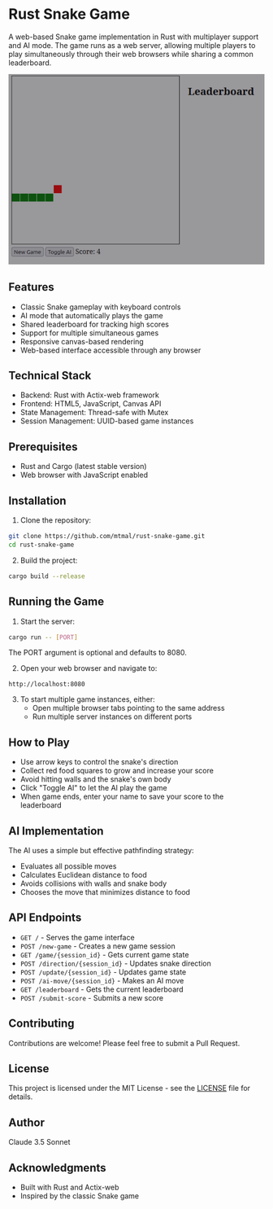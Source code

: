 # Rust Snake Game

A web-based Snake game implementation in Rust with multiplayer support and AI mode. The game runs as a web server, allowing multiple players to play simultaneously through their web browsers while sharing a common leaderboard.

![Snake Game Screenshot](screenshot.png)

## Features

- Classic Snake gameplay with keyboard controls
- AI mode that automatically plays the game
- Shared leaderboard for tracking high scores
- Support for multiple simultaneous games
- Responsive canvas-based rendering
- Web-based interface accessible through any browser

## Technical Stack

- Backend: Rust with Actix-web framework
- Frontend: HTML5, JavaScript, Canvas API
- State Management: Thread-safe with Mutex
- Session Management: UUID-based game instances

## Prerequisites

- Rust and Cargo (latest stable version)
- Web browser with JavaScript enabled

## Installation

1. Clone the repository:
```bash
git clone https://github.com/mtmal/rust-snake-game.git
cd rust-snake-game
```

2. Build the project:
```bash
cargo build --release
```

## Running the Game

1. Start the server:
```bash
cargo run -- [PORT]
```
The PORT argument is optional and defaults to 8080.

2. Open your web browser and navigate to:
```
http://localhost:8080
```

3. To start multiple game instances, either:
   - Open multiple browser tabs pointing to the same address
   - Run multiple server instances on different ports

## How to Play

- Use arrow keys to control the snake's direction
- Collect red food squares to grow and increase your score
- Avoid hitting walls and the snake's own body
- Click "Toggle AI" to let the AI play the game
- When game ends, enter your name to save your score to the leaderboard

## AI Implementation

The AI uses a simple but effective pathfinding strategy:
- Evaluates all possible moves
- Calculates Euclidean distance to food
- Avoids collisions with walls and snake body
- Chooses the move that minimizes distance to food

## API Endpoints

- `GET /` - Serves the game interface
- `POST /new-game` - Creates a new game session
- `GET /game/{session_id}` - Gets current game state
- `POST /direction/{session_id}` - Updates snake direction
- `POST /update/{session_id}` - Updates game state
- `POST /ai-move/{session_id}` - Makes an AI move
- `GET /leaderboard` - Gets the current leaderboard
- `POST /submit-score` - Submits a new score

## Contributing

Contributions are welcome! Please feel free to submit a Pull Request.

## License

This project is licensed under the MIT License - see the [LICENSE](LICENSE) file for details.

## Author

Claude 3.5 Sonnet

## Acknowledgments

- Built with Rust and Actix-web
- Inspired by the classic Snake game

